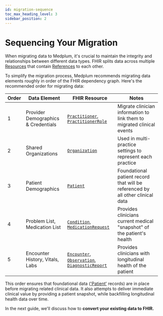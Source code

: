 ```yaml
---
id: migration-sequence
toc_max_heading_level: 3
sidebar_position: 2
---
```


# Sequencing Your Migration

[resources]: /docs/fhir-basics#storing-data-resources
[references]: /docs/fhir-basics#linking-data-references

When migrating data to Medplum, it's crucial to maintain the integrity and relationships between different data types. FHIR splits data across multiple [Resources][resources] that contain [References][references] to each other.

To simplify the migration process, Medplum recommends migrating data elements roughly in order of the FHIR dependency graph. Here's the recommended order for migrating data:


| Order | Data Element                        | FHIR Resource                                                                                                                                                             | Notes                                                                          |
| ----- | ----------------------------------- | ------------------------------------------------------------------------------------------------------------------------------------------------------------------------- | ------------------------------------------------------------------------------ |
| 1     | Provider Demographics & Credentials | [`Practitioner`](/docs/api/fhir/resources/practitioner), [`PractitionerRole`](/docs/api/fhir/resources/practitionerrole)                                                  | Migrate clinician information to link them to migrated clinical events         |
| 2     | Shared Organizations                | [`Organization`](/docs/api/fhir/resources/organization)                                                                                                                   | Used in multi-practice settings to represent each practice                     |
| 3     | Patient Demographics                | [`Patient`](/docs/api/fhir/resources/patient)                                                                                                                             | Foundational patient record that will be referenced by all other clinical data |
| 4     | Problem List, Medication List       | [`Condition`](/docs/api/fhir/resources/condition), [`MedicationRequest`](/docs/api/fhir/resources/medicationrequest)                                                      | Provides clinicians current medical "snapshot" of the patient's health         |
| 5     | Encounter History, Vitals, Labs     | [`Encounter`](/docs/api/fhir/resources/encounter), [`Observation`](/docs/api/fhir/resources/observation), [`DiagnosticReport`](/docs/api/fhir/resources/diagnosticreport) | Provides clinicians with longitudinal health of the patient                    |

This order ensures that foundational data (['Patient'](/docs/api/fhir/resources/patient) records) are in place before migrating related clinical data. It also attempts to deliver immediate clinical value by providing a patient snapshot, while backfilling longitudinal health data over time.

In the next guide, we'll discuss how to **convert your existing data to FHIR.**
